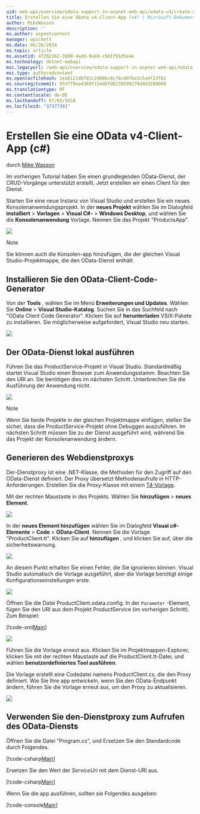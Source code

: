 ```yaml
---
uid: web-api/overview/odata-support-in-aspnet-web-api/odata-v4/create-an-odata-v4-client-app
title: Erstellen Sie eine OData v4-Client-App (c#) | Microsoft-Dokumentation
author: MikeWasson
description: ''
ms.author: aspnetcontent
manager: wpickett
ms.date: 06/26/2014
ms.topic: article
ms.assetid: 47202362-3808-4add-9a69-c9d1f91d5e4e
ms.technology: dotnet-webapi
msc.legacyurl: /web-api/overview/odata-support-in-aspnet-web-api/odata-v4/create-an-odata-v4-client-app
msc.type: authoredcontent
ms.openlocfilehash: 1ea6121db781c2d08bc8c76cd07be3c5a4f23f62
ms.sourcegitcommit: 953ff9ea4369f154d6fd0239599279ddd3280009
ms.translationtype: MT
ms.contentlocale: de-DE
ms.lasthandoff: 07/03/2018
ms.locfileid: "37377391"
---
```

<a name="create-an-odata-v4-client-app-c"></a>Erstellen Sie eine OData v4-Client-App (c#)
====================
durch [Mike Wasson](https://github.com/MikeWasson)

Im vorherigen Tutorial haben Sie einen grundlegenden OData-Dienst, der CRUD-Vorgänge unterstützt erstellt. Jetzt erstellen wir einen Client für den Dienst.

Starten Sie eine neue Instanz von Visual Studio und erstellen Sie ein neues Konsolenanwendungsprojekt. In der **neues Projekt** wählen Sie im Dialogfeld **installiert** &gt; **Vorlagen** &gt; **Visual C#-** &gt; **Windows Desktop**, und wählen Sie die **Konsolenanwendung** Vorlage. Nennen Sie das Projekt &quot;ProductsApp&quot;.

![](create-an-odata-v4-client-app/_static/image1.png)

> [!NOTE]
> Sie können auch die Konsolen-app hinzufügen, die der gleichen Visual Studio-Projektmappe, die den OData-Dienst enthält.


## <a name="install-the-odata-client-code-generator"></a>Installieren Sie den OData-Client-Code-Generator

Von der **Tools** , wählen Sie im Menü **Erweiterungen und Updates**. Wählen Sie **Online** &gt; **Visual Studio-Katalog**. Suchen Sie in das Suchfeld nach &quot;OData Client Code Generator&quot;. Klicken Sie auf **herunterladen** VSIX-Pakete zu installieren. Sie möglicherweise aufgefordert, Visual Studio neu starten.

[![](create-an-odata-v4-client-app/_static/image3.png)](create-an-odata-v4-client-app/_static/image2.png)

## <a name="run-the-odata-service-locally"></a>Der OData-Dienst lokal ausführen

Führen Sie das ProductService-Projekt in Visual Studio. Standardmäßig startet Visual Studio einen Browser zum Anwendungsstamm. Beachten Sie den URI an. Sie benötigen dies im nächsten Schritt. Unterbrechen Sie die Ausführung der Anwendung nicht.

![](create-an-odata-v4-client-app/_static/image4.png)

> [!NOTE]
> Wenn Sie beide Projekte in der gleichen Projektmappe einfügen, stellen Sie sicher, dass die ProductService-Projekt ohne Debuggen auszuführen. Im nächsten Schritt müssen Sie zu der Dienst ausgeführt wird, während Sie das Projekt der Konsolenanwendung ändern.


## <a name="generate-the-service-proxy"></a>Generieren des Webdienstproxys

Der-Dienstproxy ist eine .NET-Klasse, die Methoden für den Zugriff auf den OData-Dienst definiert. Der Proxy übersetzt Methodenaufrufe in HTTP-Anforderungen. Erstellen Sie die Proxy-Klasse mit einem [T4-Vorlage](https://msdn.microsoft.com/library/bb126445.aspx).

Mit der rechten Maustaste in des Projekts. Wählen Sie **hinzufügen** &gt; **neues Element**.

![](create-an-odata-v4-client-app/_static/image5.png)

In der **neues Element hinzufügen** wählen Sie im Dialogfeld **Visual c#-Elemente** &gt; **Code** &gt; **OData-Client**. Nennen Sie die Vorlage &quot;ProductClient.tt&quot;. Klicken Sie auf **hinzufügen** , und klicken Sie auf, über die sicherheitswarnung.

[![](create-an-odata-v4-client-app/_static/image7.png)](create-an-odata-v4-client-app/_static/image6.png)

An diesem Punkt erhalten Sie einen Fehler, die Sie ignorieren können. Visual Studio automatisch die Vorlage ausgeführt, aber die Vorlage benötigt einige Konfigurationseinstellungen erste.

[![](create-an-odata-v4-client-app/_static/image9.png)](create-an-odata-v4-client-app/_static/image8.png)

Öffnen Sie die Datei ProductClient.odata.config. In der `Parameter` -Element, fügen Sie den URI aus dem Projekt ProductService (im vorherigen Schritt). Zum Beispiel:

[!code-xml[Main](create-an-odata-v4-client-app/samples/sample1.xml)]

[![](create-an-odata-v4-client-app/_static/image11.png)](create-an-odata-v4-client-app/_static/image10.png)

Führen Sie die Vorlage erneut aus. Klicken Sie im Projektmappen-Explorer, klicken Sie mit der rechten Maustaste auf die ProductClient.tt-Datei, und wählen **benutzerdefiniertes Tool ausführen**.

Die Vorlage erstellt eine Codedatei namens ProductClient.cs, die den Proxy definiert. Wie Sie Ihre app entwickeln, wenn Sie den OData-Endpunkt ändern, führen Sie die Vorlage erneut aus, um den Proxy zu aktualisieren.

![](create-an-odata-v4-client-app/_static/image12.png)

## <a name="use-the-service-proxy-to-call-the-odata-service"></a>Verwenden Sie den-Dienstproxy zum Aufrufen des OData-Diensts

Öffnen Sie die Datei "Program.cs", und Ersetzen Sie den Standardcode durch Folgendes.

[!code-csharp[Main](create-an-odata-v4-client-app/samples/sample2.cs)]

Ersetzen Sie den Wert der *ServiceUri* mit dem Dienst-URI aus.

[!code-csharp[Main](create-an-odata-v4-client-app/samples/sample3.cs)]

Wenn Sie die app ausführen, sollten sie Folgendes ausgeben:

[!code-console[Main](create-an-odata-v4-client-app/samples/sample4.cmd)]
